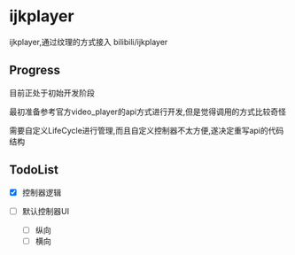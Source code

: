 # ijkplayer

ijkplayer,通过纹理的方式接入 bilibili/ijkplayer

## Progress

目前正处于初始开发阶段

最初准备参考官方video_player的api方式进行开发,但是觉得调用的方式比较奇怪

需要自定义LifeCycle进行管理,而且自定义控制器不太方便,遂决定重写api的代码结构

## TodoList

- [X] 控制器逻辑

- [ ] 默认控制器UI

  - [ ] 纵向
  - [ ] 横向